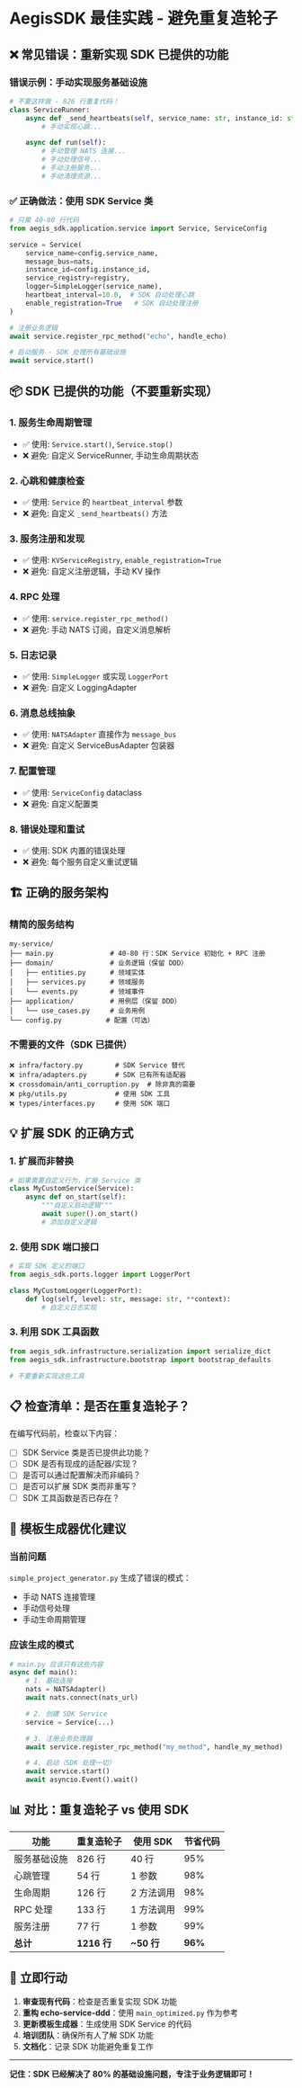 # AegisSDK 最佳实践 - 避免重复造轮子

## ❌ 常见错误：重新实现 SDK 已提供的功能

### 错误示例：手动实现服务基础设施
```python
# 不要这样做 - 826 行重复代码！
class ServiceRunner:
    async def _send_heartbeats(self, service_name: str, instance_id: str):
        # 手动实现心跳...

    async def run(self):
        # 手动管理 NATS 连接...
        # 手动处理信号...
        # 手动注册服务...
        # 手动清理资源...
```

### ✅ 正确做法：使用 SDK Service 类
```python
# 只需 40-80 行代码
from aegis_sdk.application.service import Service, ServiceConfig

service = Service(
    service_name=config.service_name,
    message_bus=nats,
    instance_id=config.instance_id,
    service_registry=registry,
    logger=SimpleLogger(service_name),
    heartbeat_interval=10.0,  # SDK 自动处理心跳
    enable_registration=True   # SDK 自动处理注册
)

# 注册业务逻辑
await service.register_rpc_method("echo", handle_echo)

# 启动服务 - SDK 处理所有基础设施
await service.start()
```

## 📦 SDK 已提供的功能（不要重新实现）

### 1. **服务生命周期管理**
- ✅ 使用: `Service.start()`, `Service.stop()`
- ❌ 避免: 自定义 ServiceRunner, 手动生命周期状态

### 2. **心跳和健康检查**
- ✅ 使用: `Service` 的 `heartbeat_interval` 参数
- ❌ 避免: 自定义 `_send_heartbeats()` 方法

### 3. **服务注册和发现**
- ✅ 使用: `KVServiceRegistry`, `enable_registration=True`
- ❌ 避免: 自定义注册逻辑，手动 KV 操作

### 4. **RPC 处理**
- ✅ 使用: `service.register_rpc_method()`
- ❌ 避免: 手动 NATS 订阅，自定义消息解析

### 5. **日志记录**
- ✅ 使用: `SimpleLogger` 或实现 `LoggerPort`
- ❌ 避免: 自定义 LoggingAdapter

### 6. **消息总线抽象**
- ✅ 使用: `NATSAdapter` 直接作为 `message_bus`
- ❌ 避免: 自定义 ServiceBusAdapter 包装器

### 7. **配置管理**
- ✅ 使用: `ServiceConfig` dataclass
- ❌ 避免: 自定义配置类

### 8. **错误处理和重试**
- ✅ 使用: SDK 内置的错误处理
- ❌ 避免: 每个服务自定义重试逻辑

## 🏗️ 正确的服务架构

### 精简的服务结构
```
my-service/
├── main.py              # 40-80 行：SDK Service 初始化 + RPC 注册
├── domain/              # 业务逻辑（保留 DDD）
│   ├── entities.py      # 领域实体
│   ├── services.py      # 领域服务
│   └── events.py        # 领域事件
├── application/         # 用例层（保留 DDD）
│   └── use_cases.py     # 业务用例
└── config.py           # 配置（可选）
```

### 不需要的文件（SDK 已提供）
```
❌ infra/factory.py        # SDK Service 替代
❌ infra/adapters.py       # SDK 已有所有适配器
❌ crossdomain/anti_corruption.py  # 除非真的需要
❌ pkg/utils.py            # 使用 SDK 工具
❌ types/interfaces.py     # 使用 SDK 端口
```

## 💡 扩展 SDK 的正确方式

### 1. **扩展而非替换**
```python
# 如果需要自定义行为，扩展 Service 类
class MyCustomService(Service):
    async def on_start(self):
        """自定义启动逻辑"""
        await super().on_start()
        # 添加自定义逻辑
```

### 2. **使用 SDK 端口接口**
```python
# 实现 SDK 定义的端口
from aegis_sdk.ports.logger import LoggerPort

class MyCustomLogger(LoggerPort):
    def log(self, level: str, message: str, **context):
        # 自定义日志实现
```

### 3. **利用 SDK 工具函数**
```python
from aegis_sdk.infrastructure.serialization import serialize_dict
from aegis_sdk.infrastructure.bootstrap import bootstrap_defaults

# 不要重新实现这些工具
```

## 📋 检查清单：是否在重复造轮子？

在编写代码前，检查以下内容：

- [ ] SDK Service 类是否已提供此功能？
- [ ] SDK 是否有现成的适配器/实现？
- [ ] 是否可以通过配置解决而非编码？
- [ ] 是否可以扩展 SDK 类而非重写？
- [ ] SDK 工具函数是否已存在？

## 🎯 模板生成器优化建议

### 当前问题
`simple_project_generator.py` 生成了错误的模式：
- 手动 NATS 连接管理
- 手动信号处理
- 手动生命周期管理

### 应该生成的模式
```python
# main.py 应该只有这些内容
async def main():
    # 1. 基础连接
    nats = NATSAdapter()
    await nats.connect(nats_url)

    # 2. 创建 SDK Service
    service = Service(...)

    # 3. 注册业务处理器
    await service.register_rpc_method("my_method", handle_my_method)

    # 4. 启动（SDK 处理一切）
    await service.start()
    await asyncio.Event().wait()
```

## 📊 对比：重复造轮子 vs 使用 SDK

| 功能 | 重复造轮子 | 使用 SDK | 节省代码 |
|------|------------|----------|---------|
| 服务基础设施 | 826 行 | 40 行 | 95% |
| 心跳管理 | 54 行 | 1 参数 | 98% |
| 生命周期 | 126 行 | 2 方法调用 | 98% |
| RPC 处理 | 133 行 | 1 方法调用 | 99% |
| 服务注册 | 77 行 | 1 参数 | 99% |
| **总计** | **1216 行** | **~50 行** | **96%** |

## 🚀 立即行动

1. **审查现有代码**：检查是否重复实现 SDK 功能
2. **重构 echo-service-ddd**：使用 `main_optimized.py` 作为参考
3. **更新模板生成器**：生成使用 SDK Service 的代码
4. **培训团队**：确保所有人了解 SDK 功能
5. **文档化**：记录 SDK 功能避免重复工作

---

**记住：SDK 已经解决了 80% 的基础设施问题，专注于业务逻辑即可！**
